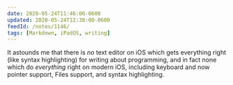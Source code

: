 ```yaml
---
date: 2020-05-24T11:46:00-0600
updated: 2020-05-24T12:38:00-0600
feedId: /notes/1146/
tags: [Markdown, iPadOS, writing]
---
```


It astounds me that there is *no* text editor on iOS which gets everything right (like syntax highlighting) for writing about programming, and in fact none which do *everything* right on modern iOS, including keyboard and now pointer support, Files support, and syntax highlighting.
